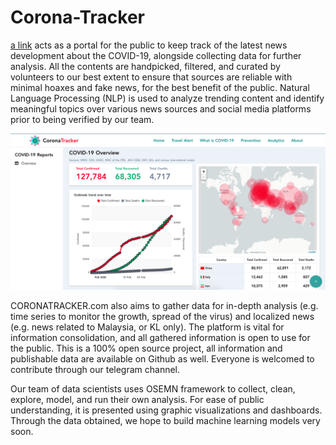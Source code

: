 # Corona-Tracker
[a link](https://www.coronatracker.com/) acts as a portal for the public to keep track of the latest news development about the COVID-19, alongside collecting data for further analysis. All the contents are handpicked, filtered, and curated by volunteers to our best extent to ensure that sources are reliable with minimal hoaxes and fake news, for the best benefit of the public. Natural Language Processing (NLP) is used to analyze trending content and identify meaningful topics over various news sources and social media platforms prior to being verified by our team.  

![](Interface.png)


CORONATRACKER.com also aims to gather data for in-depth analysis (e.g. time series to monitor the growth, spread of the virus) and localized news (e.g. news related to Malaysia, or KL only). The platform is vital for information consolidation, and all gathered information is open to use for the public. This is a 100% open source project, all information and publishable data are available on Github as well. Everyone is welcomed to contribute through our telegram channel.  

Our team of data scientists uses OSEMN framework to collect, clean, explore, model, and run their own analysis. For ease of public understanding, it is presented using graphic visualizations and dashboards. Through the data obtained, we hope to build machine learning models very soon.


